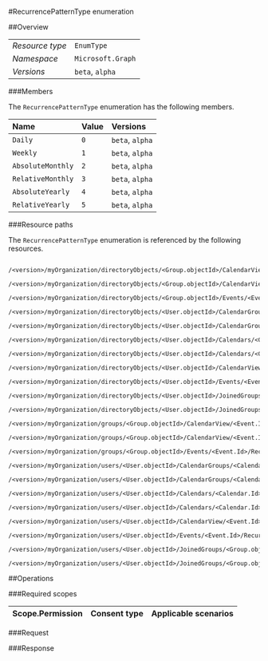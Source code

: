 #RecurrencePatternType enumeration

 



##Overview

|  |  | 
| :-- | :-- | 
| _Resource type_ | `EnumType` | 
| _Namespace_ | `Microsoft.Graph` | 
| _Versions_ | `beta`, `alpha` | 


###Members

The `RecurrencePatternType` enumeration has the following members. 

| Name | Value | Versions | 
| :-- | :-- | :-- | 
| `Daily` | `0` | `beta`, `alpha` | 
| `Weekly` | `1` | `beta`, `alpha` | 
| `AbsoluteMonthly` | `2` | `beta`, `alpha` | 
| `RelativeMonthly` | `3` | `beta`, `alpha` | 
| `AbsoluteYearly` | `4` | `beta`, `alpha` | 
| `RelativeYearly` | `5` | `beta`, `alpha` | 


###Resource paths

The `RecurrencePatternType` enumeration is referenced by the following resources. 

```
	/<version>/myOrganization/directoryObjects/<Group.objectId>/CalendarView/<Event.Id>/Instances/<Event.Id>/Recurrence/Pattern/Type
	/<version>/myOrganization/directoryObjects/<Group.objectId>/CalendarView/<Event.Id>/Recurrence/Pattern/Type
	/<version>/myOrganization/directoryObjects/<Group.objectId>/Events/<Event.Id>/Recurrence/Pattern/Type
	/<version>/myOrganization/directoryObjects/<User.objectId>/CalendarGroups/<CalendarGroup.Id>/Calendars/<Calendar.Id>/CalendarView/<Event.Id>/Recurrence/Pattern/Type
	/<version>/myOrganization/directoryObjects/<User.objectId>/CalendarGroups/<CalendarGroup.Id>/Calendars/<Calendar.Id>/Events/<Event.Id>/Recurrence/Pattern/Type
	/<version>/myOrganization/directoryObjects/<User.objectId>/Calendars/<Calendar.Id>/CalendarView/<Event.Id>/Recurrence/Pattern/Type
	/<version>/myOrganization/directoryObjects/<User.objectId>/Calendars/<Calendar.Id>/Events/<Event.Id>/Recurrence/Pattern/Type
	/<version>/myOrganization/directoryObjects/<User.objectId>/CalendarView/<Event.Id>/Recurrence/Pattern/Type
	/<version>/myOrganization/directoryObjects/<User.objectId>/Events/<Event.Id>/Recurrence/Pattern/Type
	/<version>/myOrganization/directoryObjects/<User.objectId>/JoinedGroups/<Group.objectId>/CalendarView/<Event.Id>/Recurrence/Pattern/Type
	/<version>/myOrganization/directoryObjects/<User.objectId>/JoinedGroups/<Group.objectId>/Events/<Event.Id>/Recurrence/Pattern/Type
	/<version>/myOrganization/groups/<Group.objectId>/CalendarView/<Event.Id>/Instances/<Event.Id>/Recurrence/Pattern/Type
	/<version>/myOrganization/groups/<Group.objectId>/CalendarView/<Event.Id>/Recurrence/Pattern/Type
	/<version>/myOrganization/groups/<Group.objectId>/Events/<Event.Id>/Recurrence/Pattern/Type
	/<version>/myOrganization/users/<User.objectId>/CalendarGroups/<CalendarGroup.Id>/Calendars/<Calendar.Id>/CalendarView/<Event.Id>/Recurrence/Pattern/Type
	/<version>/myOrganization/users/<User.objectId>/CalendarGroups/<CalendarGroup.Id>/Calendars/<Calendar.Id>/Events/<Event.Id>/Recurrence/Pattern/Type
	/<version>/myOrganization/users/<User.objectId>/Calendars/<Calendar.Id>/CalendarView/<Event.Id>/Recurrence/Pattern/Type
	/<version>/myOrganization/users/<User.objectId>/Calendars/<Calendar.Id>/Events/<Event.Id>/Recurrence/Pattern/Type
	/<version>/myOrganization/users/<User.objectId>/CalendarView/<Event.Id>/Recurrence/Pattern/Type
	/<version>/myOrganization/users/<User.objectId>/Events/<Event.Id>/Recurrence/Pattern/Type
	/<version>/myOrganization/users/<User.objectId>/JoinedGroups/<Group.objectId>/CalendarView/<Event.Id>/Recurrence/Pattern/Type
	/<version>/myOrganization/users/<User.objectId>/JoinedGroups/<Group.objectId>/Events/<Event.Id>/Recurrence/Pattern/Type
```



##Operations

 

###Required scopes

| Scope.Permission | Consent type | Applicable scenarios | 
| :-- | :-- | :-- | 
###Request

###Response



<!-- {
"type": "#page.annotation",
"tocPath": "EnumType/RecurrencePatternType",
"section": "documentation"
} -->